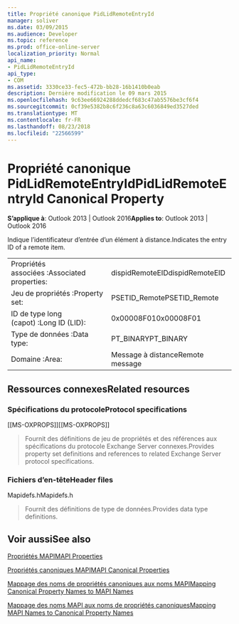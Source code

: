 ```yaml
---
title: Propriété canonique PidLidRemoteEntryId
manager: soliver
ms.date: 03/09/2015
ms.audience: Developer
ms.topic: reference
ms.prod: office-online-server
localization_priority: Normal
api_name:
- PidLidRemoteEntryId
api_type:
- COM
ms.assetid: 3330ce33-fec5-472b-bb28-16b1410b0eab
description: Dernière modification le 09 mars 2015
ms.openlocfilehash: 9c63ee66924288ddedcf683c47ab5576be3cf6f4
ms.sourcegitcommit: 0cf39e5382b8c6f236c8a63c6036849ed3527ded
ms.translationtype: MT
ms.contentlocale: fr-FR
ms.lasthandoff: 08/23/2018
ms.locfileid: "22566599"
---
```

# <a name="pidlidremoteentryid-canonical-property"></a><span data-ttu-id="59fc3-103">Propriété canonique PidLidRemoteEntryId</span><span class="sxs-lookup"><span data-stu-id="59fc3-103">PidLidRemoteEntryId Canonical Property</span></span>

  
  
<span data-ttu-id="59fc3-104">**S’applique à**: Outlook 2013 | Outlook 2016</span><span class="sxs-lookup"><span data-stu-id="59fc3-104">**Applies to**: Outlook 2013 | Outlook 2016</span></span> 
  
<span data-ttu-id="59fc3-105">Indique l’identificateur d’entrée d’un élément à distance.</span><span class="sxs-lookup"><span data-stu-id="59fc3-105">Indicates the entry ID of a remote item.</span></span>
  
|||
|:-----|:-----|
|<span data-ttu-id="59fc3-106">Propriétés associées :</span><span class="sxs-lookup"><span data-stu-id="59fc3-106">Associated properties:</span></span>  <br/> |<span data-ttu-id="59fc3-107">dispidRemoteEID</span><span class="sxs-lookup"><span data-stu-id="59fc3-107">dispidRemoteEID</span></span>  <br/> |
|<span data-ttu-id="59fc3-108">Jeu de propriétés :</span><span class="sxs-lookup"><span data-stu-id="59fc3-108">Property set:</span></span>  <br/> |<span data-ttu-id="59fc3-109">PSETID_Remote</span><span class="sxs-lookup"><span data-stu-id="59fc3-109">PSETID_Remote</span></span>  <br/> |
|<span data-ttu-id="59fc3-110">ID de type long (capot) :</span><span class="sxs-lookup"><span data-stu-id="59fc3-110">Long ID (LID):</span></span>  <br/> |<span data-ttu-id="59fc3-111">0x00008F01</span><span class="sxs-lookup"><span data-stu-id="59fc3-111">0x00008F01</span></span>  <br/> |
|<span data-ttu-id="59fc3-112">Type de données :</span><span class="sxs-lookup"><span data-stu-id="59fc3-112">Data type:</span></span>  <br/> |<span data-ttu-id="59fc3-113">PT_BINARY</span><span class="sxs-lookup"><span data-stu-id="59fc3-113">PT_BINARY</span></span>  <br/> |
|<span data-ttu-id="59fc3-114">Domaine :</span><span class="sxs-lookup"><span data-stu-id="59fc3-114">Area:</span></span>  <br/> |<span data-ttu-id="59fc3-115">Message à distance</span><span class="sxs-lookup"><span data-stu-id="59fc3-115">Remote message</span></span>  <br/> |
   
## <a name="related-resources"></a><span data-ttu-id="59fc3-116">Ressources connexes</span><span class="sxs-lookup"><span data-stu-id="59fc3-116">Related resources</span></span>

### <a name="protocol-specifications"></a><span data-ttu-id="59fc3-117">Spécifications du protocole</span><span class="sxs-lookup"><span data-stu-id="59fc3-117">Protocol specifications</span></span>

<span data-ttu-id="59fc3-118">[[MS-OXPROPS]]</span><span class="sxs-lookup"><span data-stu-id="59fc3-118">[[MS-OXPROPS]]</span></span> 
  
> <span data-ttu-id="59fc3-119">Fournit des définitions de jeu de propriétés et des références aux spécifications du protocole Exchange Server connexes.</span><span class="sxs-lookup"><span data-stu-id="59fc3-119">Provides property set definitions and references to related Exchange Server protocol specifications.</span></span>
    
### <a name="header-files"></a><span data-ttu-id="59fc3-120">Fichiers d’en-tête</span><span class="sxs-lookup"><span data-stu-id="59fc3-120">Header files</span></span>

<span data-ttu-id="59fc3-121">Mapidefs.h</span><span class="sxs-lookup"><span data-stu-id="59fc3-121">Mapidefs.h</span></span>
  
> <span data-ttu-id="59fc3-122">Fournit des définitions de type de données.</span><span class="sxs-lookup"><span data-stu-id="59fc3-122">Provides data type definitions.</span></span>
    
## <a name="see-also"></a><span data-ttu-id="59fc3-123">Voir aussi</span><span class="sxs-lookup"><span data-stu-id="59fc3-123">See also</span></span>



[<span data-ttu-id="59fc3-124">Propriétés MAPI</span><span class="sxs-lookup"><span data-stu-id="59fc3-124">MAPI Properties</span></span>](mapi-properties.md)
  
[<span data-ttu-id="59fc3-125">Propriétés canoniques MAPI</span><span class="sxs-lookup"><span data-stu-id="59fc3-125">MAPI Canonical Properties</span></span>](mapi-canonical-properties.md)
  
[<span data-ttu-id="59fc3-126">Mappage des noms de propriétés canoniques aux noms MAPI</span><span class="sxs-lookup"><span data-stu-id="59fc3-126">Mapping Canonical Property Names to MAPI Names</span></span>](mapping-canonical-property-names-to-mapi-names.md)
  
[<span data-ttu-id="59fc3-127">Mappage des noms MAPI aux noms de propriétés canoniques</span><span class="sxs-lookup"><span data-stu-id="59fc3-127">Mapping MAPI Names to Canonical Property Names</span></span>](mapping-mapi-names-to-canonical-property-names.md)

